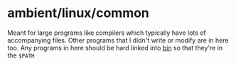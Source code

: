 # ambient/linux/common

Meant for large programs like compilers which typically have lots of accompanying files.
Other programs that I didn't write or modify are in here too.
Any programs in here should be hard linked into [bin](bin) so that they're in the `$PATH`
